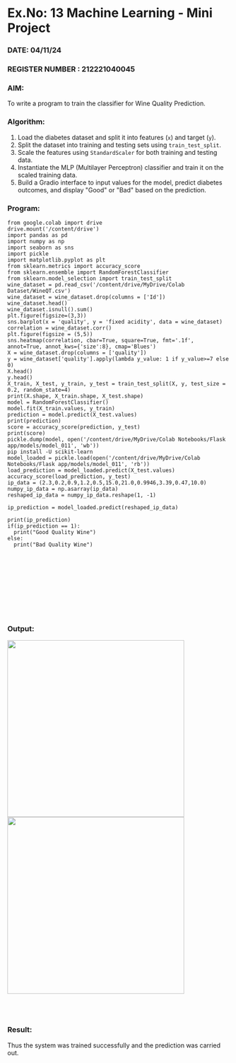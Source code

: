 # Ex.No: 13 Machine Learning - Mini Project  
### DATE: 04/11/24                                                                           
### REGISTER NUMBER : 212221040045
### AIM: 
To write a program to train the classifier for Wine Quality Prediction.
###  Algorithm:
1. Load the diabetes dataset and split it into features (`x`) and target (`y`).
2. Split the dataset into training and testing sets using `train_test_split`.
3. Scale the features using `StandardScaler` for both training and testing data.
4. Instantiate the MLP (Multilayer Perceptron) classifier and train it on the scaled training data.
5. Build a Gradio interface to input values for the model, predict diabetes outcomes, and display "Good" or "Bad" based on the prediction.

### Program:
```
from google.colab import drive
drive.mount('/content/drive')
import pandas as pd
import numpy as np
import seaborn as sns
import pickle
import matplotlib.pyplot as plt
from sklearn.metrics import accuracy_score
from sklearn.ensemble import RandomForestClassifier
from sklearn.model_selection import train_test_split
wine_dataset = pd.read_csv('/content/drive/MyDrive/Colab Dataset/WineQT.csv')
wine_dataset = wine_dataset.drop(columns = ['Id'])
wine_dataset.head()
wine_dataset.isnull().sum()
plt.figure(figsize=(3,3))
sns.barplot(x = 'quality', y = 'fixed acidity', data = wine_dataset)
correlation = wine_dataset.corr()
plt.figure(figsize = (5,5))
sns.heatmap(correlation, cbar=True, square=True, fmt='.1f', annot=True, annot_kws={'size':8}, cmap='Blues')
X = wine_dataset.drop(columns = ['quality'])
y = wine_dataset['quality'].apply(lambda y_value: 1 if y_value>=7 else 0)
X.head()
y.head()
X_train, X_test, y_train, y_test = train_test_split(X, y, test_size = 0.2, random_state=4)
print(X.shape, X_train.shape, X_test.shape)
model = RandomForestClassifier()
model.fit(X_train.values, y_train)
prediction = model.predict(X_test.values)
print(prediction)
score = accuracy_score(prediction, y_test)
print(score)
pickle.dump(model, open('/content/drive/MyDrive/Colab Notebooks/Flask app/models/model_011', 'wb'))
pip install -U scikit-learn
model_loaded = pickle.load(open('/content/drive/MyDrive/Colab Notebooks/Flask app/models/model_011', 'rb'))
load_prediction = model_loaded.predict(X_test.values)
accuracy_score(load_prediction, y_test)
ip_data = (2.3,0.2,0.9,1.2,0.5,15.0,21.0,0.9946,3.39,0.47,10.0)
numpy_ip_data = np.asarray(ip_data)
reshaped_ip_data = numpy_ip_data.reshape(1, -1)

ip_prediction = model_loaded.predict(reshaped_ip_data)

print(ip_prediction)
if(ip_prediction == 1):
  print("Good Quality Wine")
else:
  print("Bad Quality Wine")
```

<br> <br> <br> <br> <br> <br> <br> <br>

### Output:
<img src="https://github.com/user-attachments/assets/cd4d97b9-fee4-4a39-bf45-9cf2f3313eb1" height=400>
<img src="https://github.com/user-attachments/assets/58b23cca-ab57-4b2f-a6ec-ac7598fa301e" height=400>

<br> <br>

### Result:
Thus the system was trained successfully and the prediction was carried out.
